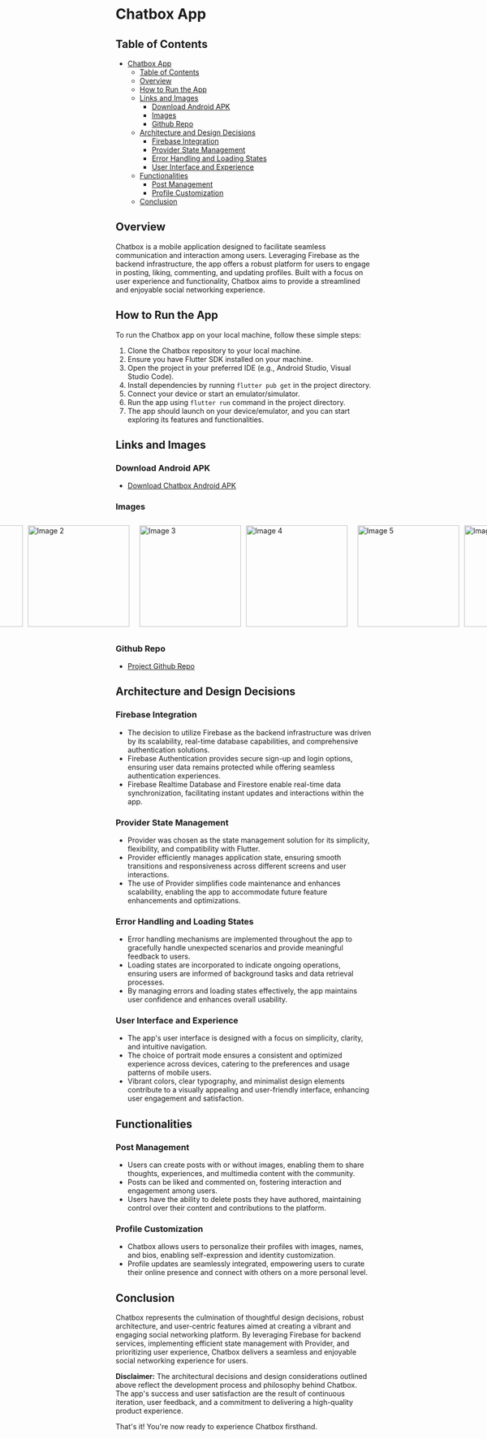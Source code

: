 # Chatbox App

## Table of Contents
- [Chatbox App](#chatbox-app)
  - [Table of Contents](#table-of-contents)
  - [Overview](#overview)
  - [How to Run the App](#how-to-run-the-app)
  - [Links and Images](#links-and-images)
    - [Download Android APK](#download-android-apk)
    - [Images](#images)
    - [Github Repo](#github-repo)
  - [Architecture and Design Decisions](#architecture-and-design-decisions)
    - [Firebase Integration](#firebase-integration)
    - [Provider State Management](#provider-state-management)
    - [Error Handling and Loading States](#error-handling-and-loading-states)
    - [User Interface and Experience](#user-interface-and-experience)
  - [Functionalities](#functionalities)
    - [Post Management](#post-management)
    - [Profile Customization](#profile-customization)
  - [Conclusion](#conclusion)

  
## Overview
Chatbox is a mobile application designed to facilitate seamless communication and interaction among users. Leveraging Firebase as the backend infrastructure, the app offers a robust platform for users to engage in posting, liking, commenting, and updating profiles. Built with a focus on user experience and functionality, Chatbox aims to provide a streamlined and enjoyable social networking experience.


## How to Run the App
To run the Chatbox app on your local machine, follow these simple steps:

1. Clone the Chatbox repository to your local machine.
2. Ensure you have Flutter SDK installed on your machine.
3. Open the project in your preferred IDE (e.g., Android Studio, Visual Studio Code).
4. Install dependencies by running `flutter pub get` in the project directory.
5. Connect your device or start an emulator/simulator.
6. Run the app using `flutter run` command in the project directory.
7. The app should launch on your device/emulator, and you can start exploring its features and functionalities.

## Links and Images

### Download Android APK
- [Download Chatbox Android APK](https://drive.google.com/file/d/1KWxXPLgyg1XcFRus6leFHftiIw_xhF6_/view?usp=sharing)
### Images

<div style="display: flex; justify-content: center;">

<div style="margin: 10px; display: flex;">
    <div style="margin-right: 10px;">
        <img src="https://github.com/olagookundavid/kkk/assets/63510672/08f42a0c-4b75-4d5e-b0fc-652b95440931" alt="Image 1" style="width: 200px; height: 200px;">
    </div>
    <div>
        <img src="https://github.com/olagookundavid/kkk/assets/63510672/8cb04a8e-30a6-4267-a4b9-b4daa3f2daf9" alt="Image 2" style="width: 200px; height: 200px;">
    </div>
</div>


<div style="margin: 10px; display: flex;">
    <div style="margin-right: 10px;">
        <img src="https://github.com/olagookundavid/kkk/assets/63510672/8f55cc6a-f7d3-4d47-895e-cf2d221da75c" alt="Image 3" style="width: 200px; height: 200px;">
    </div>
    <div>
        <img src="https://github.com/olagookundavid/kkk/assets/63510672/d3a8d2c0-529d-4769-8361-57301e73852b" alt="Image 4" style="width: 200px; height: 200px;">
    </div>
</div>


<div style="margin: 10px; display: flex;">
    <div style="margin-right: 10px;">
        <img src="https://github.com/olagookundavid/kkk/assets/63510672/3c7c6fe3-ea7a-4352-9182-7931b0648520" alt="Image 5" style="width: 200px; height: 200px;">
    </div>
    <div>
        <img src="https://github.com/olagookundavid/kkk/assets/63510672/ef71cb1a-90a2-42b1-9288-a75d5080f86a" alt="Image 6" style="width: 200px; height: 200px;">
    </div>
</div>

</div>



### Github Repo
- [Project Github Repo](https://github.com/olagookundavid/brezze_learn_test?tab=readme-ov-file#images)

## Architecture and Design Decisions
### Firebase Integration
- The decision to utilize Firebase as the backend infrastructure was driven by its scalability, real-time database capabilities, and comprehensive authentication solutions.
- Firebase Authentication provides secure sign-up and login options, ensuring user data remains protected while offering seamless authentication experiences.
- Firebase Realtime Database and Firestore enable real-time data synchronization, facilitating instant updates and interactions within the app.

### Provider State Management
- Provider was chosen as the state management solution for its simplicity, flexibility, and compatibility with Flutter.
- Provider efficiently manages application state, ensuring smooth transitions and responsiveness across different screens and user interactions.
- The use of Provider simplifies code maintenance and enhances scalability, enabling the app to accommodate future feature enhancements and optimizations.

### Error Handling and Loading States
- Error handling mechanisms are implemented throughout the app to gracefully handle unexpected scenarios and provide meaningful feedback to users.
- Loading states are incorporated to indicate ongoing operations, ensuring users are informed of background tasks and data retrieval processes.
- By managing errors and loading states effectively, the app maintains user confidence and enhances overall usability.

### User Interface and Experience
- The app's user interface is designed with a focus on simplicity, clarity, and intuitive navigation.
- The choice of portrait mode ensures a consistent and optimized experience across devices, catering to the preferences and usage patterns of mobile users.
- Vibrant colors, clear typography, and minimalist design elements contribute to a visually appealing and user-friendly interface, enhancing user engagement and satisfaction.

## Functionalities
### Post Management
- Users can create posts with or without images, enabling them to share thoughts, experiences, and multimedia content with the community.
- Posts can be liked and commented on, fostering interaction and engagement among users.
- Users have the ability to delete posts they have authored, maintaining control over their content and contributions to the platform.

### Profile Customization
- Chatbox allows users to personalize their profiles with images, names, and bios, enabling self-expression and identity customization.
- Profile updates are seamlessly integrated, empowering users to curate their online presence and connect with others on a more personal level.
  
## Conclusion
Chatbox represents the culmination of thoughtful design decisions, robust architecture, and user-centric features aimed at creating a vibrant and engaging social networking platform. By leveraging Firebase for backend services, implementing efficient state management with Provider, and prioritizing user experience, Chatbox delivers a seamless and enjoyable social networking experience for users.

**Disclaimer:** The architectural decisions and design considerations outlined above reflect the development process and philosophy behind Chatbox. The app's success and user satisfaction are the result of continuous iteration, user feedback, and a commitment to delivering a high-quality product experience.


That's it! You're now ready to experience Chatbox firsthand.
